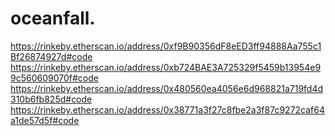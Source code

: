 # oceanfall.

https://rinkeby.etherscan.io/address/0xf9B90356dF8eED3ff94888Aa755c1Bf26874927d#code
https://rinkeby.etherscan.io/address/0xb724BAE3A725329f5459b13954e99c560609070f#code
https://rinkeby.etherscan.io/address/0x480560ea4056e6d968821a719fd4d310b6fb825d#code
https://rinkeby.etherscan.io/address/0x38771a3f27c8fbe2a3f87c9272caf64a1de57d5f#code